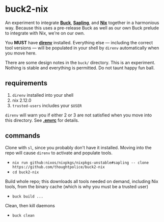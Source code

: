 # buck2-nix

An experiment to integrate **[Buck]**, **[Sapling]**, and **[Nix]** together in
a harmonious way. Because this uses a pre-release Buck as well as our own Buck
prelude to integrate with Nix, we're on our own.

You **MUST** have **[direnv]** installed. Everything else &mdash; including the
correct tool versions &mdash; will be populated in your shell by `direnv`
automatically when you move here.

There are some design notes in the `buck/` directory. This is an experiment.
Nothing is stable and everything is permitted. Do not taunt happy fun ball.

## requirements

1) `direnv` installed into your shell
2) nix 2.12.0
3) `trusted-users` includes your `$USER`

`direnv` will warn you if either 2 or 3 are not satisfied when you move into
this directory. See **[.envrc](/blob/main/.envrc)** for details.

## commands

Clone with `sl`, since you probably don't have it installed. Moving into the
repo will cause `direnv` to activate and populate tools.

- `nix run github:nixos/nixpkgs/nixpkgs-unstable#sapling -- clone https://github.com/thoughtpolice/buck2-nix`
- `cd buck2-nix`

Build whole repo; this downloads all tools needed on demand, including Nix
tools, from the binary cache (which is why you must be a trusted user)

- `buck build ...`

Clean, then kill daemons

- `buck clean`

<!-- refs -->

[Buck]: https://github.com/facebookincubator/buck2
[Sapling]: https://sapling-scm.com
[Nix]: https://nixos.org
[direnv]: https//direnv.net
